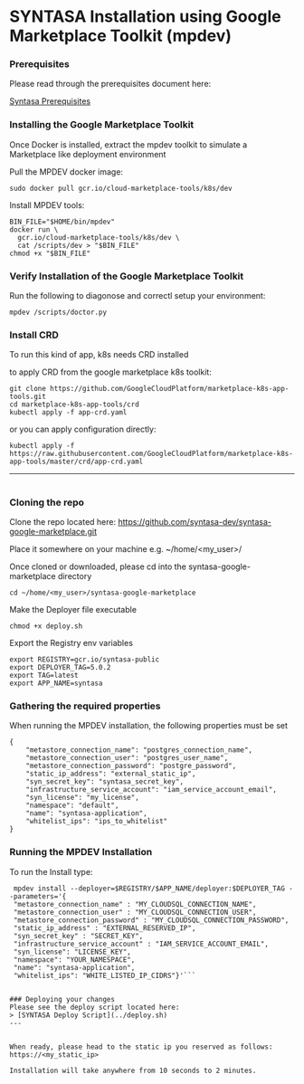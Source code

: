 # SYNTASA Installation using Google Marketplace Toolkit (mpdev)

### Prerequisites
Please read through the prerequisites document here:

[Syntasa Prerequisites](PREREQUISITES.md)

### Installing the Google Marketplace Toolkit

Once Docker is installed, extract the mpdev toolkit to simulate a Marketplace like deployment environment

Pull the MPDEV docker image:
```
sudo docker pull gcr.io/cloud-marketplace-tools/k8s/dev
```

Install MPDEV tools:
```
BIN_FILE="$HOME/bin/mpdev"
docker run \
  gcr.io/cloud-marketplace-tools/k8s/dev \
  cat /scripts/dev > "$BIN_FILE"
chmod +x "$BIN_FILE"
```

### Verify Installation of the Google Marketplace Toolkit

Run the following to diagonose and correctl setup your environment:
```
mpdev /scripts/doctor.py
```

### Install CRD

To run this kind of app, k8s needs CRD installed

to apply CRD from the google marketplace k8s toolkit:
```
git clone https://github.com/GoogleCloudPlatform/marketplace-k8s-app-tools.git
cd marketplace-k8s-app-tools/crd
kubectl apply -f app-crd.yaml
```
or you can apply configuration directly:
```
kubectl apply -f https://raw.githubusercontent.com/GoogleCloudPlatform/marketplace-k8s-app-tools/master/crd/app-crd.yaml
```
---
#

### Cloning the repo
Clone the repo located here: https://github.com/syntasa-dev/syntasa-google-marketplace.git

Place it somewhere on your machine e.g. ~/home/<my_user>/

Once cloned or downloaded, please cd into the syntasa-google-marketplace directory

```
cd ~/home/<my_user>/syntasa-google-marketplace
```

Make the Deployer file executable
```
chmod +x deploy.sh
```

Export the Registry env variables
```
export REGISTRY=gcr.io/syntasa-public
export DEPLOYER_TAG=5.0.2
export TAG=latest
export APP_NAME=syntasa
```

### Gathering the required properties
When running the MPDEV installation, the following properties must be set

```
{
	"metastore_connection_name": "postgres_connection_name",
	"metastore_connection_user": "postgres_user_name",
	"metastore_connection_password": "postgre_password",
	"static_ip_address": "external_static_ip",
	"syn_secret_key": "syntasa_secret_key",
	"infrastructure_service_account": "iam_service_account_email",
	"syn_license": "my_license",
	"namespace": "default",
	"name": "syntasa-application",
	"whitelist_ips": "ips_to_whitelist"
}
```

### Running the MPDEV Installation
To run the Install type:
```
 mpdev install --deployer=$REGISTRY/$APP_NAME/deployer:$DEPLOYER_TAG --parameters='{
 "metastore_connection_name" : "MY_CLOUDSQL_CONNECTION_NAME",
 "metastore_connection_user" : "MY_CLOUDSQL_CONNECTION_USER",
 "metastore_connection_password" : "MY_CLOUDSQL_CONNECTION_PASSWORD",
 "static_ip_address" : "EXTERNAL_RESERVED_IP",
 "syn_secret_key" : "SECRET_KEY",
 "infrastructure_service_account" : "IAM_SERVICE_ACCOUNT_EMAIL",
 "syn_license": "LICENSE_KEY",
 "namespace": "YOUR_NAMESPACE",
 "name": "syntasa-application",
 "whitelist_ips": "WHITE_LISTED_IP_CIDRS"}'```


### Deploying your changes
Please see the deploy script located here: 
> [SYNTASA Deploy Script](../deploy.sh)
---


When ready, please head to the static ip you reserved as follows: https://<my_static_ip>

Installation will take anywhere from 10 seconds to 2 minutes.

